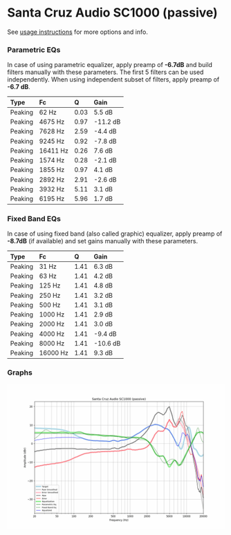 # Santa Cruz Audio SC1000 (passive)
See [usage instructions](https://github.com/jaakkopasanen/AutoEq#usage) for more options and info.

### Parametric EQs
In case of using parametric equalizer, apply preamp of **-6.7dB** and build filters manually
with these parameters. The first 5 filters can be used independently.
When using independent subset of filters, apply preamp of **-6.7 dB**.

| Type    | Fc       |    Q | Gain     |
|:--------|:---------|:-----|:---------|
| Peaking | 62 Hz    | 0.03 | 5.5 dB   |
| Peaking | 4675 Hz  | 0.97 | -11.2 dB |
| Peaking | 7628 Hz  | 2.59 | -4.4 dB  |
| Peaking | 9245 Hz  | 0.92 | -7.8 dB  |
| Peaking | 16411 Hz | 0.26 | 7.6 dB   |
| Peaking | 1574 Hz  | 0.28 | -2.1 dB  |
| Peaking | 1855 Hz  | 0.97 | 4.1 dB   |
| Peaking | 2892 Hz  | 2.91 | -2.6 dB  |
| Peaking | 3932 Hz  | 5.11 | 3.1 dB   |
| Peaking | 6195 Hz  | 5.96 | 1.7 dB   |

### Fixed Band EQs
In case of using fixed band (also called graphic) equalizer, apply preamp of **-8.7dB**
(if available) and set gains manually with these parameters.

| Type    | Fc       |    Q | Gain     |
|:--------|:---------|:-----|:---------|
| Peaking | 31 Hz    | 1.41 | 6.3 dB   |
| Peaking | 63 Hz    | 1.41 | 4.2 dB   |
| Peaking | 125 Hz   | 1.41 | 4.8 dB   |
| Peaking | 250 Hz   | 1.41 | 3.2 dB   |
| Peaking | 500 Hz   | 1.41 | 3.1 dB   |
| Peaking | 1000 Hz  | 1.41 | 2.9 dB   |
| Peaking | 2000 Hz  | 1.41 | 3.0 dB   |
| Peaking | 4000 Hz  | 1.41 | -9.4 dB  |
| Peaking | 8000 Hz  | 1.41 | -10.6 dB |
| Peaking | 16000 Hz | 1.41 | 9.3 dB   |

### Graphs
![](./Santa%20Cruz%20Audio%20SC1000%20(passive).png)